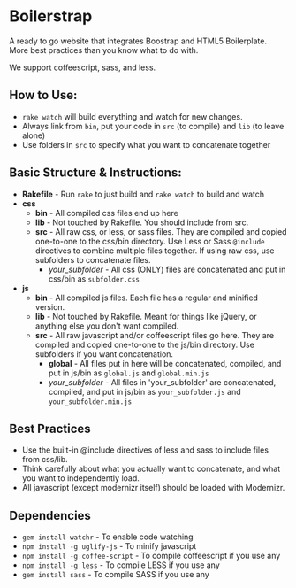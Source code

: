 # Boilerstrap
A ready to go website that integrates Boostrap and HTML5 Boilerplate.
More best practices than you know what to do with.

We support coffeescript, sass, and less.

## How to Use:
* `rake watch` will build everything and watch for new changes.
* Always link from `bin`, put your code in `src` (to compile) and `lib` (to leave alone)
* Use folders in `src` to specify what you want to concatenate together

## Basic Structure & Instructions:
* **Rakefile** - Run `rake` to just build and `rake watch` to build and watch
* **css**
    * **bin** - All compiled css files end up here
    * **lib** - Not touched by Rakefile. You should include from src.
    * **src** - All raw css, or less, or sass files. They are compiled and copied one-to-one to the css/bin directory. Use Less or Sass `@include` directives to combine multiple files together. If using raw css, use subfolders to concatenate files.
        * *your_subfolder* - All css (ONLY) files are concatenated and put in css/bin as `subfolder.css`
* **js**
    * **bin** - All compiled js files. Each file has a regular and minified version.
    * **lib** - Not touched by Rakefile. Meant for things like jQuery, or anything else you don't want compiled.
    * **src** - All raw javascript and/or coffeescript files go here. They are compiled and copied one-to-one to the js/bin directory. Use subfolders if you want concatenation.
        * **global** - All files put in here will be concatenated, compiled, and put in js/bin as `global.js` and `global.min.js`
        * *your_subfolder* - All files in 'your_subfolder' are concatenated, compiled, and put in js/bin as `your_subfolder.js` and `your_subfolder.min.js`
  
## Best Practices
* Use the built-in @include directives of less and sass to include files from css/lib.
* Think carefully about what you actually want to concatenate, and what you want to independently load.
* All javascript (except modernizr itself) should be loaded with Modernizr.

## Dependencies
* `gem install watchr` - To enable code watching
* `npm install -g uglify-js` - To minify javascript
* `npm install -g coffee-script` - To compile coffeescript if you use any
* `npm install -g less` - To compile LESS if you use any
* `gem install sass` - To compile SASS if you use any
